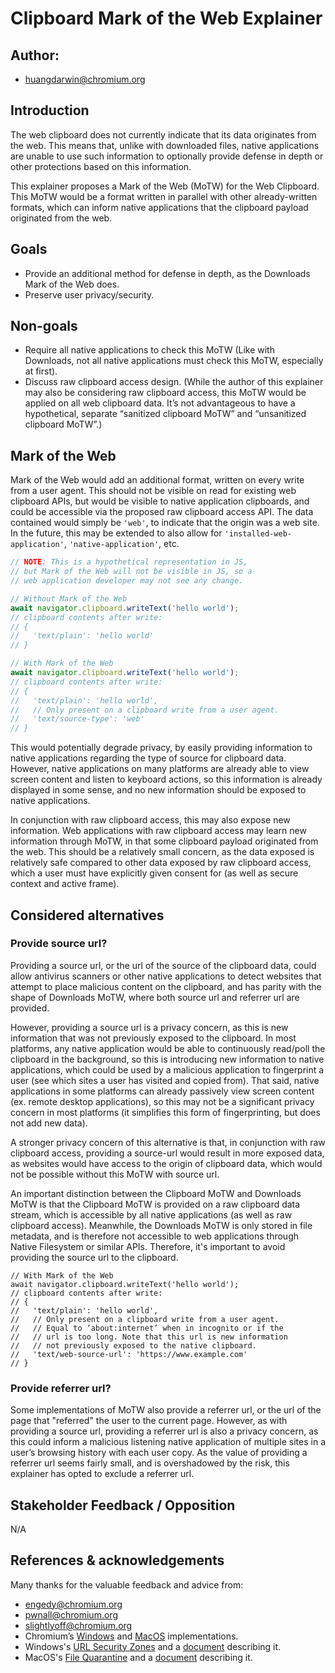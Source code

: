 # Clipboard Mark of the Web Explainer

## Author:

- huangdarwin@chromium.org

## Introduction

The web clipboard does not currently indicate that its data originates from the web. This means that, unlike with downloaded files, native applications are unable to use such information to optionally provide defense in depth or other protections based on this information.

This explainer proposes a Mark of the Web (MoTW) for the Web Clipboard. This MoTW would be a format written in parallel with other already-written formats, which can inform native applications that the clipboard payload originated from the web.

## Goals

- Provide an additional method for defense in depth, as the Downloads Mark of the Web does.
- Preserve user privacy/security.

## Non-goals

- Require all native applications to check this MoTW (Like with Downloads, not all native applications must check this MoTW, especially at first).
- Discuss raw clipboard access design. (While the author of this explainer may also be considering raw clipboard access, this MoTW would be applied on all web clipboard data. It’s not advantageous to have a hypothetical, separate “sanitized clipboard MoTW” and “unsanitized clipboard MoTW”.)

## Mark of the Web

Mark of the Web would add an additional format, written on every write from a user agent. This should not be visible on read for existing web clipboard APIs, but would be visible to native application clipboards, and could be accessible via the proposed raw clipboard access API. The data contained would simply be `'web'`, to indicate that the origin was a web site. In the future, this may be extended to also allow for `'installed-web-application'`, `'native-application'`, etc.

```js
// NOTE: This is a hypothetical representation in JS, 
// but Mark of the Web will not be visible in JS, so a
// web application developer may not see any change.

// Without Mark of the Web
await navigator.clipboard.writeText('hello world');
// clipboard contents after write:
// {
//   'text/plain': 'hello world'
// }

// With Mark of the Web
await navigator.clipboard.writeText('hello world');
// clipboard contents after write:
// {
//   'text/plain': 'hello world',
//   // Only present on a clipboard write from a user agent.
//   'text/source-type': 'web'
// }
```

This would potentially degrade privacy, by easily providing information to native applications regarding the type of source for clipboard data. However, native applications on many platforms are already able to view screen content and listen to keyboard actions, so this information is already displayed in some sense, and no new information should be exposed to native applications.

In conjunction with raw clipboard access, this may also expose new information. Web applications with raw clipboard access may learn new information through MoTW, in that some clipboard payload originated from the web. This should be a relatively small concern, as the data exposed is relatively safe compared to other data exposed by raw clipboard access, which a user must have explicitly given consent for (as well as secure context and active frame).

## Considered alternatives

### Provide source url?

Providing a source url, or the url of the source of the clipboard data, could allow antivirus scanners or other native applications to detect websites that attempt to place malicious content on the clipboard, and has parity with the shape of Downloads MoTW, where both source url and referrer url are provided.

However, providing a source url is a privacy concern, as this is new information that was not previously exposed to the clipboard. In most platforms, any native application would be able to continuously read/poll the clipboard in the background, so this is introducing new information to native applications, which could be used by a malicious application to fingerprint a user (see which sites a user has visited and copied from). That said, native applications in some platforms can already passively view screen content (ex. remote desktop applications), so this may not be a significant privacy concern in most platforms (it simplifies this form of fingerprinting, but does not add new data).

A stronger privacy concern of this alternative is that, in conjunction with raw clipboard access, providing a source-url would result in more exposed data, as websites would have access to the origin of clipboard data, which would not be possible without this MoTW with source url.

An important distinction between the Clipboard MoTW and Downloads MoTW is that the Clipboard MoTW is provided on a raw clipboard data stream, which is accessible by all native applications (as well as raw clipboard access). Meanwhile, the Downloads MoTW is only stored in file metadata, and is therefore not accessible to web applications through Native Filesystem or similar APIs. Therefore, it's important to avoid providing the source url to the clipboard.

```
// With Mark of the Web
await navigator.clipboard.writeText('hello world');
// clipboard contents after write:
// {
//   'text/plain': 'hello world',
//   // Only present on a clipboard write from a user agent.
//   // Equal to ‘about:internet’ when in incognito or if the
//   // url is too long. Note that this url is new information
//   // not previously exposed to the native clipboard.
//   'text/web-source-url': 'https://www.example.com'
// }
```

### Provide referrer url?

Some implementations of MoTW also provide a referrer url, or the url of the page that "referred" the user to the current page. However, as with providing a source url, providing a referrer url is also a privacy concern, as this could inform a malicious listening native application of multiple sites in a user’s browsing history with each user copy. As the value of providing a referrer url seems fairly small, and is overshadowed by the risk, this explainer has opted to exclude a referrer url.

## Stakeholder Feedback / Opposition

N/A

## References & acknowledgements

Many thanks for the valuable feedback and advice from:

- engedy@chromium.org
- pwnall@chromium.org
- slightlyoff@chromium.org
- Chromium’s [Windows](https://cs.chromium.org/chromium/src/components/services/quarantine/quarantine_win.cc) and [MacOS](https://cs.chromium.org/chromium/src/components/services/quarantine/quarantine_mac.mm) implementations.
- Windows's [URL Security Zones](https://docs.microsoft.com/en-us/previous-versions/windows/internet-explorer/ie-developer/platform-apis/ms537183(v=vs.85)) and a [document](http://woshub.com/how-windows-determines-that-the-file-has-been-downloaded-from-the-internet/) describing it.
- MacOS's [File Quarantine](https://developer.apple.com/library/archive/releasenotes/Carbon/RN-LaunchServices/index.html#//apple_ref/doc/uid/TP40001369-CH1-DontLinkElementID_2) and a [document](https://apple.stackexchange.com/questions/104712/what-causes-os-x-to-mark-a-folder-as-quarantined) describing it.

